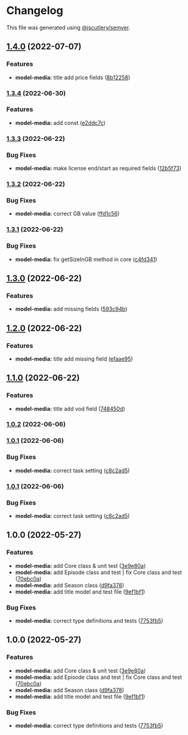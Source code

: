 # Changelog

This file was generated using [@jscutlery/semver](https://github.com/jscutlery/semver).

## [1.4.0](https://gitlab.migoinc.com/migotv/paintbox/compare/model-media@1.3.4...model-media@1.4.0) (2022-07-07)


### Features

* **model-media:** title add price fields ([8b12258](https://gitlab.migoinc.com/migotv/paintbox/commit/8b122581bac213d6861c72bc4cbc0ef56b0a04d5))

### [1.3.4](https://gitlab.migoinc.com/migotv/paintbox/compare/model-media@1.3.3...model-media@1.3.4) (2022-06-30)


### Features

* **model-media:** add const ([e2ddc7c](https://gitlab.migoinc.com/migotv/paintbox/commit/e2ddc7c382c7ef583d958c28a334eeff5c480ba4))

### [1.3.3](https://gitlab.migoinc.com/migotv/paintbox/compare/model-media@1.3.2...model-media@1.3.3) (2022-06-22)


### Bug Fixes

* **model-media:** make license end/start as required fields ([12b5f73](https://gitlab.migoinc.com/migotv/paintbox/commit/12b5f73b09bb229932086a419642f78f9c0be488))

### [1.3.2](https://gitlab.migoinc.com/migotv/paintbox/compare/model-media@1.3.1...model-media@1.3.2) (2022-06-22)


### Bug Fixes

* **model-media:** correct GB value ([ffd1c56](https://gitlab.migoinc.com/migotv/paintbox/commit/ffd1c56574ea6ed42a47c151cb60040ce6cdc455))

### [1.3.1](https://gitlab.migoinc.com/migotv/paintbox/compare/model-media@1.3.0...model-media@1.3.1) (2022-06-22)


### Bug Fixes

* **model-media:** fix getSizeInGB method in core ([c4fd341](https://gitlab.migoinc.com/migotv/paintbox/commit/c4fd341bfc9030764f2f2e050a96f0fbb5a55868))

## [1.3.0](https://gitlab.migoinc.com/migotv/paintbox/compare/model-media@1.2.0...model-media@1.3.0) (2022-06-22)


### Features

* **model-media:** add missing fields ([593c94b](https://gitlab.migoinc.com/migotv/paintbox/commit/593c94b31dc78914b6b9ad611a1493becaef4128))

## [1.2.0](https://gitlab.migoinc.com/migotv/paintbox/compare/model-media@1.1.0...model-media@1.2.0) (2022-06-22)


### Features

* **model-media:** title add missing field ([efaae95](https://gitlab.migoinc.com/migotv/paintbox/commit/efaae95347f5cd866f2706e31be48b16c2e01119))

## [1.1.0](https://gitlab.migoinc.com/migotv/paintbox/compare/model-media@1.0.2...model-media@1.1.0) (2022-06-22)


### Features

* **model-media:** title add vod field ([748450d](https://gitlab.migoinc.com/migotv/paintbox/commit/748450d93552c6644e50de8bc1d03170634cc274))

### [1.0.2](https://gitlab.migoinc.com/migotv/paintbox/compare/model-media@1.0.1...model-media@1.0.2) (2022-06-06)

### [1.0.1](https://gitlab.migoinc.com/migotv/paintbox/compare/model-media@1.0.0...model-media@1.0.1) (2022-06-06)


### Bug Fixes

* **model-media:** correct task setting ([c8c2ad5](https://gitlab.migoinc.com/migotv/paintbox/commit/c8c2ad5219f353d4893812cebce7f2296cfe7254))

### [1.0.1](https://gitlab.migoinc.com/migotv/paintbox/compare/model-media@1.0.0...model-media@1.0.1) (2022-06-06)


### Bug Fixes

* **model-media:** correct task setting ([c8c2ad5](https://gitlab.migoinc.com/migotv/paintbox/commit/c8c2ad5219f353d4893812cebce7f2296cfe7254))

## 1.0.0 (2022-05-27)


### Features

* **model-media:** add Core class & unit test ([3e9e80a](https://gitlab.migoinc.com/migotv/paintbox/commit/3e9e80aabf859f6b8e0f9acb33afa3b44f605784))
* **model-media:** add Episode class and test | fix Core class and test ([70ebc0a](https://gitlab.migoinc.com/migotv/paintbox/commit/70ebc0a67c978651068ff288eb030b09ee8fa36f))
* **model-media:** add Season class ([d9fa378](https://gitlab.migoinc.com/migotv/paintbox/commit/d9fa3784514ecb3f3b7c80425d49e71e83432552))
* **model-media:** add title model and test file ([9ef1bf1](https://gitlab.migoinc.com/migotv/paintbox/commit/9ef1bf19a0396d681750f0ff35a9844acceddf3e))


### Bug Fixes

* **model-media:** correct type definitions and tests ([7753fb5](https://gitlab.migoinc.com/migotv/paintbox/commit/7753fb5951d0d576dbba9a410e72c7eb9a44f3b7))

## 1.0.0 (2022-05-27)


### Features

* **model-media:** add Core class & unit test ([3e9e80a](https://gitlab.migoinc.com/migotv/paintbox/commit/3e9e80aabf859f6b8e0f9acb33afa3b44f605784))
* **model-media:** add Episode class and test | fix Core class and test ([70ebc0a](https://gitlab.migoinc.com/migotv/paintbox/commit/70ebc0a67c978651068ff288eb030b09ee8fa36f))
* **model-media:** add Season class ([d9fa378](https://gitlab.migoinc.com/migotv/paintbox/commit/d9fa3784514ecb3f3b7c80425d49e71e83432552))
* **model-media:** add title model and test file ([9ef1bf1](https://gitlab.migoinc.com/migotv/paintbox/commit/9ef1bf19a0396d681750f0ff35a9844acceddf3e))


### Bug Fixes

* **model-media:** correct type definitions and tests ([7753fb5](https://gitlab.migoinc.com/migotv/paintbox/commit/7753fb5951d0d576dbba9a410e72c7eb9a44f3b7))
